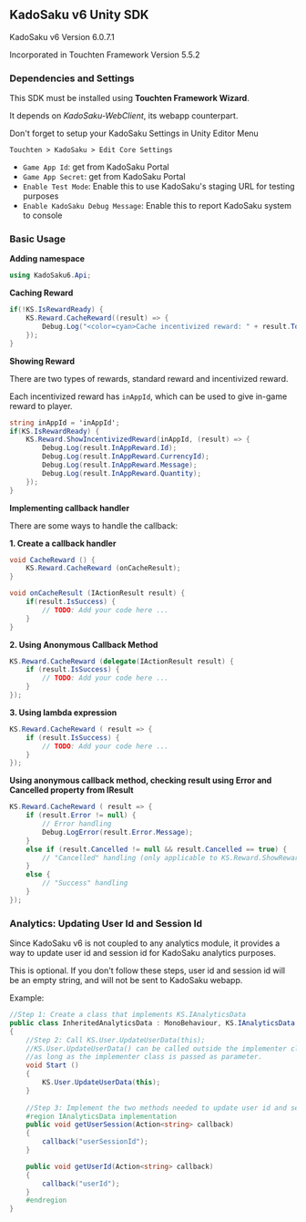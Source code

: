 ## KadoSaku v6 Unity SDK

KadoSaku v6 Version 6.0.7.1

Incorporated in Touchten Framework Version 5.5.2

### Dependencies and Settings

This SDK must be installed using **Touchten Framework Wizard**.

It depends on *KadoSaku-WebClient*, its webapp counterpart.

Don't forget to setup your KadoSaku Settings in Unity Editor Menu

`Touchten > KadoSaku > Edit Core Settings`

- `Game App Id`: get from KadoSaku Portal
- `Game App Secret`: get from KadoSaku Portal
- `Enable Test Mode`: Enable this to use KadoSaku's staging URL for testing purposes
- `Enable KadoSaku Debug Message`: Enable this to report KadoSaku system to console

### Basic Usage

**Adding namespace**
```csharp
using KadoSaku6.Api;
```

**Caching Reward**
```csharp
if(!KS.IsRewardReady) {
    KS.Reward.CacheReward((result) => {
        Debug.Log("<color=cyan>Cache incentivized reward: " + result.ToString() + "</color>");
    });   
} 
```

**Showing Reward**

There are two types of rewards, standard reward and incentivized reward.

Each incentivized reward has `inAppId`, which can be used to give in-game reward to player.
```csharp
string inAppId = 'inAppId';
if(KS.IsRewardReady) {
    KS.Reward.ShowIncentivizedReward(inAppId, (result) => {
        Debug.Log(result.InAppReward.Id);
        Debug.Log(result.InAppReward.CurrencyId);
        Debug.Log(result.InAppReward.Message);
        Debug.Log(result.InAppReward.Quantity);
    }); 
}
```

**Implementing callback handler**

There are some ways to handle the callback:

**1. Create a callback handler**
```csharp
void CacheReward () {
    KS.Reward.CacheReward (onCacheResult);
}

void onCacheResult (IActionResult result) {
    if(result.IsSuccess) {
        // TODO: Add your code here ...
    }
}

```

**2. Using Anonymous Callback Method**
```csharp
KS.Reward.CacheReward (delegate(IActionResult result) {
    if (result.IsSuccess) {
        // TODO: Add your code here ...
    }
});
```

**3. Using lambda expression**

```csharp
KS.Reward.CacheReward ( result => {
    if (result.IsSuccess) {
        // TODO: Add your code here ...
    }
});
```

**Using anonymous callback method, checking result using Error and Cancelled property from IResult**

```csharp
KS.Reward.CacheReward ( result => {
    if (result.Error != null) {
        // Error handling
        Debug.LogError(result.Error.Message);
    }
    else if (result.Cancelled != null && result.Cancelled == true) {
        // "Cancelled" handling (only applicable to KS.Reward.ShowReward() and KS.Reward.ShowIncentivizedReward() )
    }
    else {
        // "Success" handling
    }
});
```

### Analytics: Updating User Id and Session Id

Since KadoSaku v6 is not coupled to any analytics module, it provides a way to update user id and session id for KadoSaku analytics purposes.

This is optional. If you don't follow these steps, user id and session id will be an empty string, and will not be sent to KadoSaku webapp.

Example:

```csharp
//Step 1: Create a class that implements KS.IAnalyticsData
public class InheritedAnalyticsData : MonoBehaviour, KS.IAnalyticsData
{
    //Step 2: Call KS.User.UpdateUserData(this);
    //KS.User.UpdateUserData() can be called outside the implementer class,
    //as long as the implementer class is passed as parameter.
    void Start ()
    {
        KS.User.UpdateUserData(this);
    }
    
    //Step 3: Implement the two methods needed to update user id and session id
    #region IAnalyticsData implementation
    public void getUserSession(Action<string> callback)
    {
        callback("userSessionId");
    }

    public void getUserId(Action<string> callback)
    {
        callback("userId");
    }
    #endregion
}
```
